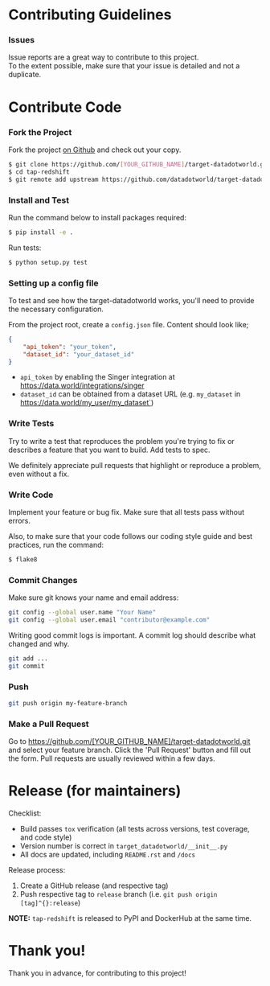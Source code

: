 # Contributing Guidelines

### Issues
Issue reports are a great way to contribute to this project.  
To the extent possible, make sure that your issue is detailed and not a duplicate.

# Contribute Code

### Fork the Project

Fork the project [on Github](https://github.com/datadotworld/target-datadotworld.git) and check out your copy.

```sh
$ git clone https://github.com/[YOUR_GITHUB_NAME]/target-datadotworld.git
$ cd tap-redshift
$ git remote add upstream https://github.com/datadotworld/target-datadotworld.git
```

### Install and Test

Run the command below to install packages required:

```sh
$ pip install -e .
```

Run tests:

```sh
$ python setup.py test
```

### Setting up a config file

To test and see how the target-datadotworld works, you'll need to provide the necessary configuration.

From the project root, create a `config.json` file. Content should look like;

```json
{
    "api_token": "your_token",
    "dataset_id": "your_dataset_id"
}
```

- `api_token` by enabling the Singer integration at https://data.world/integrations/singer
- `dataset_id` can be obtained from a dataset URL (e.g. `my_dataset` in https://data.world/my_user/my_dataset`)

### Write Tests

Try to write a test that reproduces the problem you're trying to fix or describes a feature that you want to build. Add tests to spec.

We definitely appreciate pull requests that highlight or reproduce a problem, even without a fix.

### Write Code

Implement your feature or bug fix. Make sure that all tests pass without errors.

Also, to make sure that your code follows our coding style guide and best practices, run the command:

```sh
$ flake8
```

### Commit Changes

Make sure git knows your name and email address:

```sh
git config --global user.name "Your Name"
git config --global user.email "contributor@example.com"
```

Writing good commit logs is important. A commit log should describe what changed and why.

```sh
git add ...
git commit
```

### Push

```sh
git push origin my-feature-branch
```

### Make a Pull Request
Go to https://github.com/[YOUR_GITHUB_NAME]/target-datadotworld.git and select your feature branch. Click the 'Pull Request' button and fill out the form. Pull requests are usually reviewed within a few days.

# Release (for maintainers)

Checklist:

- Build passes `tox` verification (all tests across versions, test coverage, and code style)
- Version number is correct in `target_datadotworld/__init__.py`
- All docs are updated, including `README.rst` and `/docs`

Release process:

1. Create a GitHub release (and respective tag)
2. Push respective tag to `release` branch (i.e. `git push origin [tag]^{}:release`)

**NOTE:** `tap-redshift` is released to PyPI and DockerHub at the same time.

# Thank you!
Thank you in advance, for contributing to this project!
